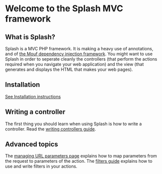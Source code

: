 Welcome to the Splash MVC framework
===================================

What is Splash?
---------------

Splash is a MVC PHP framework. It is making a heavy use of annotations, and of [the Mouf dependency injection framework](http://www.mouf-php.com).
You might want to use Splash in order to seperate cleanly the controllers (that perform the actions required when you navigate your web application) and the view (that generates and displays the HTML that makes your web pages).

Installation
------------

[See Installation instructions](doc/install.md)

Writing a controller
--------------------

The first thing you should learn when using Splash is how to write a controller.
Read the [writing controllers guide](writing_controllers.html).

Advanced topics
---------------

The [managing URL parameters page](doc/url_parameters.md) explains how to map parameters from the request to parameters of the action.
The [filters guide](doc/filters.html) explains how to use and write filters in your actions.
